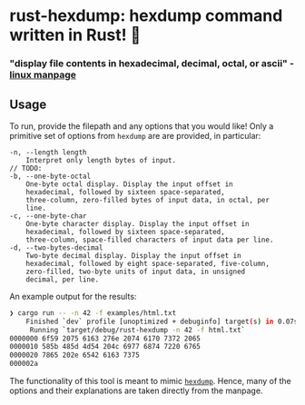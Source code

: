 # rust-hexdump: hexdump command written in Rust! :crab:
### "display file contents in hexadecimal, decimal, octal, or ascii" - [linux manpage](https://www.man7.org/linux/man-pages/man1/hexdump.1.html)

## Usage
To run, provide the filepath and any options that you would like!
Only a primitive set of options from `hexdump` are are provided, in particular:
```
-n, --length length
    Interpret only length bytes of input.
// TODO: 
-b, --one-byte-octal
    One-byte octal display. Display the input offset in
    hexadecimal, followed by sixteen space-separated,
    three-column, zero-filled bytes of input data, in octal, per
    line.
-c, --one-byte-char
    One-byte character display. Display the input offset in
    hexadecimal, followed by sixteen space-separated,
    three-column, space-filled characters of input data per line.
-d, --two-bytes-decimal
    Two-byte decimal display. Display the input offset in
    hexadecimal, followed by eight space-separated, five-column,
    zero-filled, two-byte units of input data, in unsigned
    decimal, per line.
```

An example output for the results:
```bash
❯ cargo run -- -n 42 -f examples/html.txt
    Finished `dev` profile [unoptimized + debuginfo] target(s) in 0.07s
     Running `target/debug/rust-hexdump -n 42 -f html.txt`
0000000 6f59 2075 6163 276e 2074 6170 7372 2065
0000010 585b 485d 4d54 204c 6977 6874 7220 6765
0000020 7865 202e 6542 6163 7375
000002a
```

The functionality of this tool is meant to mimic [`hexdump`](https://www.man7.org/linux/man-pages/man1/hexdump.1.html). Hence, many of the options and their explanations are taken directly from the manpage.